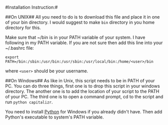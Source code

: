 #Installation Instruction:#

##On UNIX##
All you need to do is to download this file and place it in one of your
bin directory. I would suggest to make `bin` directory in you home
directory for this.

Make sure that ~/bin is in your PATH variable of your system. I have
following in my PATH variable. If you are not sure then add this line
into your ~/.bashrc file:

    export PATH=/bin:/sbin:/usr/bin:/usr/sbin:/usr/local/bin:/home/<user>/bin

where `<user>` should be your username.

##On Windows##
As like in Unix, this script needs to be in PATH of your PC. You can do
three things, first one is to drop this script in your windows directory.
The another one is to add the location of your script to the PATH of
your PC. The third one is to open a command prompt, cd to the script and
run `python capitalizr`.

You need to install [Python](http://www.python.org/download/) for
Windows if you already didn't have. Then add Python's executable to
system's PATH variable.
